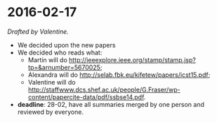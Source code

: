 # 2016-02-17
*Drafted by Valentine.*

- We decided upon the new papers
- We decided who reads what:
	- Martin will do http://ieeexplore.ieee.org/stamp/stamp.jsp?tp=&arnumber=5670025;
	- Alexandra will do http://selab.fbk.eu/kifetew/papers/icst15.pdf;
	- Valentine will do http://staffwww.dcs.shef.ac.uk/people/G.Fraser/wp-content/papercite-data/pdf/ssbse14.pdf.
- **deadline**: 28-02, have all summaries merged by one person and reviewed by everyone.